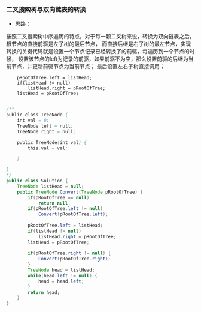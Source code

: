 ###  二叉搜索树与双向链表的转换


- 思路：

按照二叉搜索树中序遍历的特点，对于每一颗二叉树来说，转换为双向链表之后，根节点的直接前驱是左子树的最后节点，
而直接后继是右子树的最左节点，实现转换的关键代码就是设置一个节点记录已经转换了的前驱，每遍历到一个节点的时候，
设置该节点的left为记录的前驱，如果前驱不为空，那么设置前驱的后继为当前节点，并更新前驱节点为当前节点；
最后设置左右子树直接调用；

```
    pRootOfTree.left = listHead;
    if(listHead != null)
        listHead.right = pRootOfTree;
    listHead = pRootOfTree;
```

```java

/**
public class TreeNode {
    int val = 0;
    TreeNode left = null;
    TreeNode right = null;

    public TreeNode(int val) {
        this.val = val;

    }

}
*/
public class Solution {
    TreeNode listHead = null;
    public TreeNode Convert(TreeNode pRootOfTree) {
        if(pRootOfTree == null)
            return null;
        if(pRootOfTree.left != null)
            Convert(pRootOfTree.left);
        
        pRootOfTree.left = listHead;
        if(listHead != null)
            listHead.right = pRootOfTree;
        listHead = pRootOfTree;
        
        if(pRootOfTree.right != null) {
            Convert(pRootOfTree.right);
        }
        TreeNode head = listHead;
        while(head.left != null) {
            head = head.left;
        }
        return head;
    }
}
```